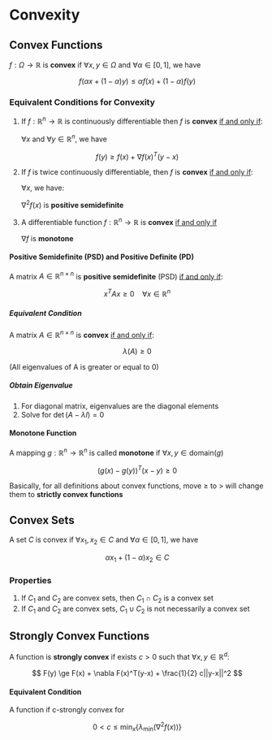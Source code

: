 # Convexity



## Convex Functions

$f: \Omega \to \mathbb R$ is **convex** if $\forall x, y \in \Omega$ and $\forall \alpha \in [0, 1]$, we have

$$
f(\alpha x + (1-\alpha) y ) \le \alpha f(x) + (1-\alpha)f(y)
$$

### Equivalent Conditions for Convexity

1. If $f: \mathbb R^n \to \mathbb R$ is continuously differentiable then $f$ is **convex** <u>if and only if</u>:

   $\forall x$ and $\forall y\in \mathbb R^n$, we have
   
$$
f(y) \ge f(x) + \nabla f(x)^T (y-x)
$$

2. If $f$ is twice continuously differentiable, then $f$ is **convex** <u>if and only if</u>:

   $\forall x$, we have:

   $\nabla^2 f(x)$ is **positive semidefinite**

3. A differentiable function $f: \mathbb R^n \to \mathbb R$ is **convex** <u>if and only if</u>

   $\nabla f$ is **monotone**

#### Positive Semidefinite (PSD) and Positive Definite (PD)

A matrix $A \in \mathbb R ^{n\times n}$ is **positive semidefinite** (PSD) <u>if and only if</u>:

$$
x^T Ax\ge 0 \ \ \ \ \forall x\in \mathbb R^n
$$

##### Equivalent Condition

A matrix $A \in \mathbb R ^{n\times n}$ is **convex** <u>if and only if</u>:

$$
\lambda(A) \ge 0
$$

(All eigenvalues of A is greater or equal to 0)



##### Obtain Eigenvalue

1. For diagonal matrix, eigenvalues are the diagonal elements
2. Solve for $\det(A-\lambda I) = 0$



#### Monotone Function

A mapping $g: \mathbb R^n \to \mathbb R^n$ is called **monotone** if $\forall x, y \in \text{domain} (g)$

$$
(g(x) - g(y))^T(x-y) \ge 0
$$

Basically, for all definitions about convex functions, move $\ge$ to $>$ will change them to **strictly convex functions**

## Convex Sets

A set $C$ is convex if $\forall x_1, x_2 \in C$ and $\forall \alpha\in [0, 1]$, we have

$$
\alpha x_1 + (1-\alpha)x_2 \in C
$$

### Properties

1. If $C_1$ and $C_2$ are convex sets, then $C_1 \cap C_2$ is a convex set
2. If $C_1$ and $C_2$ are convex sets,  $C_1 \cup C_2$ is not necessarily a convex set



## Strongly Convex Functions

A function is **strongly convex** if exists $c >0$ such that $\forall x, y \in \mathbb R^d$:

$$
F(y) \ge F(x) + \nabla F(x)^T(y-x) + \frac{1}{2} c||y-x||^2
$$

#### Equivalent Condition

A function if c-strongly convex for

$$
0 < c \le \min_x \{\lambda_\min(\nabla^2f(x))\}
$$

